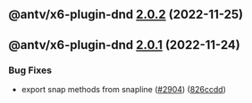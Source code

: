 ## @antv/x6-plugin-dnd [2.0.2](https://github.com/antvis/x6/compare/@antv/x6-plugin-dnd@2.0.1...@antv/x6-plugin-dnd@2.0.2) (2022-11-25)

## @antv/x6-plugin-dnd [2.0.1](https://github.com/antvis/x6/compare/@antv/x6-plugin-dnd@2.0.0...@antv/x6-plugin-dnd@2.0.1) (2022-11-24)


### Bug Fixes

* export snap methods from snapline ([#2904](https://github.com/antvis/x6/issues/2904)) ([826ccdd](https://github.com/antvis/x6/commit/826ccdd9a033486ad5b90d666340e46f6c266af7))
